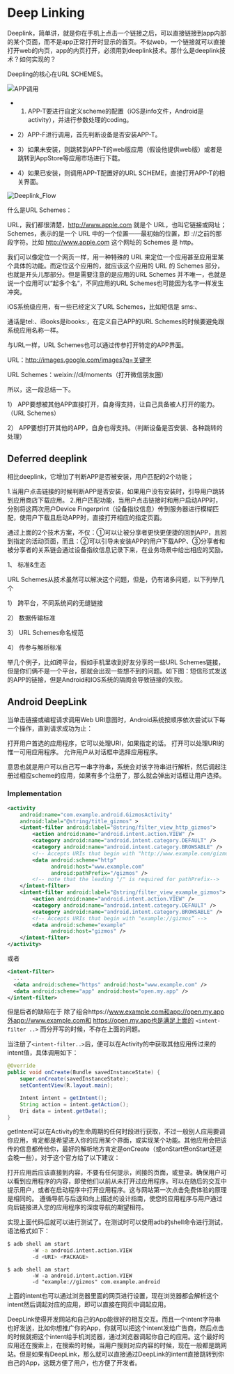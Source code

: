 # Deep Linking


Deeplink，简单讲，就是你在手机上点击一个链接之后，可以直接链接到app内部的某个页面，而不是app正常打开时显示的首页。不似web，一个链接就可以直接打开web的内页，app的内页打开，必须用到deeplink技术。那什么是deeplink技术？如何实现的？

Deepling的核心在URL SCHEMES。

![APP调用](APP调用.png)

- 1) APP-T要进行自定义scheme的配置（iOS是info文件，Android是activity），并进行参数处理的coding。

- 2）APP-F进行调用，首先判断设备是否安装APP-T。

- 3）如果未安装，则跳转到APP-T的web版应用（假设他提供web版）或者是跳转到AppStore等应用市场进行下载。

- 4）如果已安装，则调用APP-T配置好的URL SCHEME，直接打开APP-T的相关界面。

![Deeplink_Flow](Deeplink_Flow.png)

什么是URL Schemes：

URL，我们都很清楚，http://www.apple.com 就是个 URL，也叫它链接或网址；Schemes，表示的是一个 URL 中的一个位置——最初始的位置，即 ://之前的那段字符。比如 http://www.apple.com 这个网址的 Schemes 是 http。

我们可以像定位一个网页一样，用一种特殊的 URL 来定位一个应用甚至应用里某个具体的功能。而定位这个应用的，就应该这个应用的 URL 的 Schemes 部分，也就是开头儿那部分。但是需要注意的是应用的URL Schemes 并不唯一，也就是说一个应用可以“起多个名“，不同应用的URL Schemes也可能因为名字一样发生冲突。

iOS系统级应用，有一些已经定义了URL Schemes，比如短信是 sms:、

通话是tel:、iBooks是ibooks:，在定义自己APP的URL Schemes的时候要避免跟系统应用名称一样。

与URL一样，URL Schemes也可以通过传参打开特定的APP界面。

URL：http://images.google.com/images?q=关键字

URL Schemes：weixin://dl/moments（打开微信朋友圈）

所以，这一段总结一下。

1） APP要想被其他APP直接打开，自身得支持，让自己具备被人打开的能力。（URL Schemes）

2） APP要想打开其他的APP，自身也得支持。（判断设备是否安装、各种跳转的处理）


## Deferred deeplink

相比deeplink，它增加了判断APP是否被安装，用户匹配的2个功能；

1.当用户点击链接的时候判断APP是否安装，如果用户没有安装时，引导用户跳转到应用商店下载应用。
2.用户匹配功能，当用户点击链接时和用户启动APP时，分别将这两次用户Device Fingerprint（设备指纹信息）传到服务器进行模糊匹配，使用户下载且启动APP时，直接打开相应的指定页面。

通过上面的2个技术方案，不仅：①可以让被分享者更快更便捷的回到APP，且回到指定的活动页面，而且：②可以引导未安装APP的用户下载APP、③分享者和被分享者的关系链会通过设备指纹信息记录下来，在业务场景中给出相应的奖励。


1、 标准&生态

URL Schemes从技术虽然可以解决这个问题，但是，仍有诸多问题，以下列举几个

1） 跨平台，不同系统间的无缝链接

2） 数据传输标准

3） URL Schemes命名规范

4） 传参与解析标准

举几个例子，比如跨平台，假如手机里收到好友分享的一些URL Schemes链接，但是你们俩不是一个平台，那就会出现一些想不到的问题。如下图：短信形式发送的APP的链接，但是Android和IOS系统的隔阂会导致链接的失败。


## Android DeepLink

当单击链接或编程请求调用Web URI意图时，Android系统按顺序依次尝试以下每一个操作，直到请求成功为止：

打开用户首选的应用程序，它可以处理URI，如果指定的话。
打开可以处理URI的惟一可用应用程序。
允许用户从对话框中选择应用程序。

意思也就是用户可以自己写一串字符串，系统会对该字符串进行解析，然后调起注册过相应scheme的应用，如果有多个注册了，那么就会弹出对话框让用户选择。

### Implementation

```xml
<activity
    android:name="com.example.android.GizmosActivity"
    android:label="@string/title_gizmos" >
    <intent-filter android:label="@string/filter_view_http_gizmos">
        <action android:name="android.intent.action.VIEW" />
        <category android:name="android.intent.category.DEFAULT" />
        <category android:name="android.intent.category.BROWSABLE" />
        <!-- Accepts URIs that begin with "http://www.example.com/gizmos” -->
        <data android:scheme="http"
              android:host="www.example.com"
              android:pathPrefix="/gizmos" />
        <!-- note that the leading "/" is required for pathPrefix-->
    </intent-filter>
    <intent-filter android:label="@string/filter_view_example_gizmos">
        <action android:name="android.intent.action.VIEW" />
        <category android:name="android.intent.category.DEFAULT" />
        <category android:name="android.intent.category.BROWSABLE" />
        <!-- Accepts URIs that begin with "example://gizmos” -->
        <data android:scheme="example"
              android:host="gizmos" />
    </intent-filter>
</activity>
```
或者
```xml
<intent-filter>
  ...
  <data android:scheme="https" android:host="www.example.com" />
  <data android:scheme="app" android:host="open.my.app" />
</intent-filter>
```

但是后者的缺陷在于 除了组合https://www.example.com和app://open.my.app外app://www.example.com和 https://open.my.app也是满足上面的 `<intent-filter ..>` 而分开写的时候，不存在上面的问题。

当注册了`<intent-filter..>`后，便可以在Activity的中获取其他应用传过来的intent值，具体调用如下：

```java
@Override
public void onCreate(Bundle savedInstanceState) {
    super.onCreate(savedInstanceState);
    setContentView(R.layout.main);

    Intent intent = getIntent();
    String action = intent.getAction();
    Uri data = intent.getData();
}
```

getIntent可以在Activity的生命周期的任何时段进行获取，不过一般别人应用要调你应用，肯定都是希望进入你的应用某个界面，或实现某个功能。其他应用会把该传的信息都传给你，最好的解析地方肯定是onCreate（或onStart但onStart还是会晚一些）。对于这个官方给了以下建议：

打开应用后应该直接到内容，不要有任何提示，间接的页面，或登录。确保用户可以看到应用程序的内容，即使他们以前从未打开过应用程序。可以在随后的交互中提示用户，或者在启动程序中打开应用程序。这与网站第一次点击免费体验的原理是相同的。
遵循导航与后退和向上描述的设计指南，使您的应用程序与用户通过向后链接进入您的应用程序的深度导航的期望相符。

实现上面代码后就可以进行测试了。在测试时可以使用adb的shell命令进行测试，语法格式如下：

```bash
$ adb shell am start
        -W -a android.intent.action.VIEW
        -d <URI> <PACKAGE>
```
```
$ adb shell am start
        -W -a android.intent.action.VIEW
        -d "example://gizmos" com.example.android
```

上面的intent也可以通过浏览器里面的网页进行设置，现在浏览器都会解析这个intent然后调起对应的应用，即可以直接在网页中调起应用。

DeepLink使得开发网站和自己的App能很好的相互交互。而且一个intent字符串也好发送，比如你想推广你的App，你就可以把这个intent发给广告商，然后点击的时候就把这个intent给手机浏览器，通过浏览器调起你自己的应用。这个最好的应用还在搜索上，在搜索的时候，当用户搜到对应内容的时候，现在一般都是跳网站。但是如果有DeepLink，那么就可以直接通过DeepLink的intent直接跳转到你自己的App，这既方便了用户，也方便了开发者。


